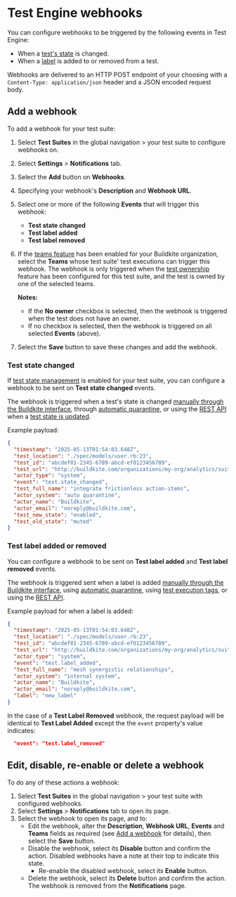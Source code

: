 # Test Engine webhooks

You can configure webhooks to be triggered by the following events in Test Engine:

- When a [test's state](/docs/test-engine/glossary#test-state) is changed.
- When a [label](/docs/test-engine/labels) is added to or removed from a test.

Webhooks are delivered to an HTTP POST endpoint of your choosing with a `Content-Type: application/json` header and a JSON encoded request body.

## Add a webhook

To add a webhook for your test suite:

1. Select **Test Suites** in the global navigation > your test suite to configure webhooks on.
1. Select **Settings** > **Notifications** tab.
1. Select the **Add** button on **Webhooks**.
1. Specifying your webhook's **Description** and **Webhook URL**.
1. Select one or more of the following **Events** that will trigger this webhook:
    * **Test state changed**
    * **Test label added**
    * **Test label removed**

1. If the [teams feature](/docs/platform/team-management/permissions#manage-teams-and-permissions) has been enabled for your Buildkite organization, select the **Teams** whose test suite' test executions can trigger this webhook. The webhook is only triggered when the [test ownership](/docs/test-engine/test-ownership) feature has been configured for this test suite, and the test is owned by one of the selected teams.

    **Notes:**
    * If the **No owner** checkbox is selected, then the webhook is triggered when the test does not have an owner.
    * If no checkbox is selected, then the webhook is triggered on all selected **Events** (above).

1. Select the **Save** button to save these changes and add the webhook.

### Test state changed

If [test state management](/docs/test-engine/test-state-and-quarantine) is enabled for your test suite, you can configure a webhook to be sent on **Test state changed** events.

The webhook is triggered when a test's state is changed [manually through the Buildkite interface](/docs/test-engine/test-state-and-quarantine#manual-quarantine), through [automatic quarantine](/docs/test-engine/test-state-and-quarantine#automatic-quarantine), or using the [REST API](/docs/apis/rest-api/test-engine/quarantine) when a [test state is updated](/docs/apis/rest-api/test-engine/quarantine#update-test-state).

Example payload:

```json
{
  "timestamp": "2025-05-13T01:54:03.648Z",
  "test_location": "./spec/models/user.rb:23",
  "test_id": "abcdef01-2345-6789-abcd-ef0123456789",
  "test_url": "http://buildkite.com/organizations/my-org/analytics/suites/my-suite/tests/abcdef01-2345-6789-abcd-ef0123456789",
  "actor_type": "system",
  "event": "test.state_changed",
  "test_full_name": "integrate frictionless action-items",
  "actor_system": "auto quarantine",
  "actor_name": "Buildkite",
  "actor_email": "noreply@buildkite.com",
  "test_new_state": "enabled",
  "test_old_state": "muted"
}
```

### Test label added or removed

You can configure a webhook to be sent on **Test label added** and **Test label removed** events.

The webhook is triggered sent when a label is added [manually through the Buildkite interface](/docs/test-engine/labels#label-a-test-using-the-buildkite-interface), using [automatic quarantine](/docs/test-engine/labels#label-a-test-using-automatic-quarantine), using [test execution tags](/docs/test-engine/labels#label-a-test-using-execution-tags), or using the [REST API](/docs/test-engine/labels#label-a-test-using-the-rest-api).

Example payload for when a label is added:

```json
{
  "timestamp": "2025-05-13T01:54:03.648Z",
  "test_location": "./spec/models/user.rb:23",
  "test_id": "abcdef01-2345-6789-abcd-ef0123456789",
  "test_url": "http://buildkite.com/organizations/my-org/analytics/suites/my-suite/tests/abcdef01-2345-6789-abcd-ef0123456789",
  "actor_type": "system",
  "event": "test.label_added",
  "test_full_name": "mesh synergistic relationships",
  "actor_system": "internal system",
  "actor_name": "Buildkite",
  "actor_email": "noreply@buildkite.com",
  "label": "new_label"
}
```

In the case of a **Test Label Removed** webhook, the request payload will be identical to **Test Label Added** except the the `event` property's value indicates:

```json
  "event": "test.label_removed"
```

## Edit, disable, re-enable or delete a webhook

To do any of these actions a webhook:

1. Select **Test Suites** in the global navigation > your test suite with configured webhooks.
1. Select **Settings** > **Notifications** tab to open its page.
1. Select the webhook to open its page, and to:
    * Edit the webhook, alter the **Description**, **Webhook URL**, **Events** and **Teams** fields as required (see [Add a webhook](#add-a-webhook) for details), then select the **Save** button.
    * Disable the webhook, select its **Disable** button and confirm the action. Disabled webhooks have a note at their top to indicate this state.
        - Re-enable the disabled webhook, select its **Enable** button.
    * Delete the webhook, select its **Delete** button  and confirm the action. The webhook is removed from the **Notifications** page.
